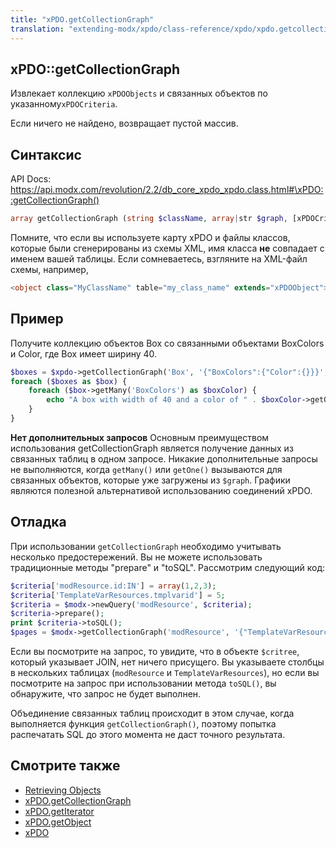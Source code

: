 ```yaml
---
title: "xPDO.getCollectionGraph"
translation: "extending-modx/xpdo/class-reference/xpdo/xpdo.getcollectiongraph"
---
```


## xPDO::getCollectionGraph

Извлекает коллекцию `xPDOObjects` и связанных объектов по указанному`xPDOCriteria`.

Если ничего не найдено, возвращает пустой массив.

## Синтаксис

API Docs: <https://api.modx.com/revolution/2.2/db_core_xpdo_xpdo.class.html#\xPDO::getCollectionGraph()>

```php
array getCollectionGraph (string $className, array|str $graph, [xPDOCriteria|array|str|int $criteria = null], [bool|int $cacheFlag = true])
```

Помните, что если вы используете карту xPDO и файлы классов, которые были сгенерированы из схемы XML, имя класса **не** совпадает с именем вашей таблицы. Если сомневаетесь, взгляните на XML-файл схемы, например,

```php
<object class="MyClassName" table="my_class_name" extends="xPDOObject">
```

## Пример

Получите коллекцию объектов Box со связанными объектами BoxColors и Color, где Box имеет ширину 40.

```php
$boxes = $xpdo->getCollectionGraph('Box', '{"BoxColors":{"Color":{}}}', array('Box.width' => 40));
foreach ($boxes as $box) {
    foreach ($box->getMany('BoxColors') as $boxColor) {
        echo "A box with width of 40 and a color of " . $boxColor->getOne('Color')->get('name') . " was found.\n";
    }
}
```

**Нет дополнительных запросов**
Основным преимуществом использования getCollectionGraph является получение данных из связанных таблиц в одном запросе. Никакие дополнительные запросы не выполняются, когда `getMany()` или `getOne()` вызываются для связанных объектов, которые уже загружены из `$graph`. Графики являются полезной альтернативой использованию соединений xPDO.

## Отладка

При использовании `getCollectionGraph` необходимо учитывать несколько предостережений. Вы не можете использовать традиционные методы "prepare" и "toSQL". Рассмотрим следующий код:

```php
$criteria['modResource.id:IN'] = array(1,2,3);
$criteria['TemplateVarResources.tmplvarid'] = 5;
$criteria = $modx->newQuery('modResource', $criteria);
$criteria->prepare();
print $criteria->toSQL();
$pages = $modx->getCollectionGraph('modResource', '{"TemplateVarResources":{"TemplateVar":{}}}', $criteria);
```

Если вы посмотрите на запрос, то увидите, что в объекте `$critree`, который указывает JOIN, нет ничего присущего. Вы указываете столбцы в нескольких таблицах (`modResource` и `TemplateVarResources`), но если вы посмотрите на запрос при использовании метода `toSQL()`, вы обнаружите, что запрос не будет выполнен.

Объединение связанных таблиц происходит в этом случае, когда выполняется функция `getCollectionGraph()`, поэтому попытка распечатать SQL до этого момента не даст точного результата.

## Смотрите также

-   [Retrieving Objects](extending-modx/xpdo/retrieving-objects "Retrieving Objects")
-   [xPDO.getCollectionGraph](extending-modx/xpdo/class-reference/xpdo/xpdo.getcollectiongraph "xPDO.getCollectionGraph")
-   [xPDO.getIterator](extending-modx/xpdo/class-reference/xpdo/xpdo.getiterator "xPDO.getIterator")
-   [xPDO.getObject](extending-modx/xpdo/class-reference/xpdo/xpdo.getobject "xPDO.getObject")
-   [xPDO](extending-modx/xpdo "xPDO")
